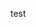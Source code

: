 <!-- dcterms:identifier = riderweblog#72 -->
<!-- dcterms:title = test -->
<!-- np9:categoryId = 2 -->
<!-- x4w:category = Lidé a jiná zvěř -->
<!-- np9:authorId = 1 -->
<!-- np9:authorEmail = michal.valasek@altairis.cz -->
<!-- dcterms:creator = Michal Altair Valášek -->
<!-- dcterms:created = 2003-07-24T13:50:38+02:00 -->
<!-- dcterms:dateAccepted = 2003-07-24T13:50:38+02:00 -->

test